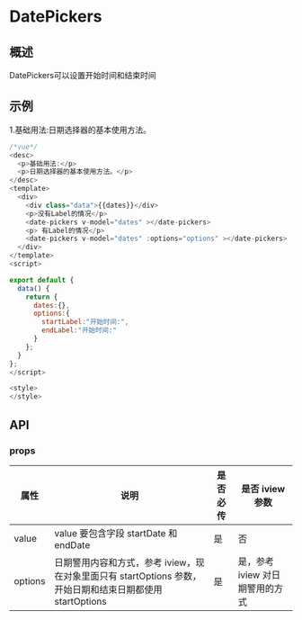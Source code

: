 # DatePickers

## 概述

DatePickers可以设置开始时间和结束时间

## 示例

1.基础用法:日期选择器的基本使用方法。

```javascript
/*vue*/
<desc>
  <p>基础用法:</p>
  <p>日期选择器的基本使用方法。</p>
</desc>
<template>
  <div>
    <div class="data">{{dates}}</div>
    <p>没有Label的情况</p>
    <date-pickers v-model="dates" ></date-pickers>
    <p> 有Label的情况</p>
    <date-pickers v-model="dates" :options="options" ></date-pickers>
  </div>
</template>
<script>

export default {
  data() {
    return {
      dates:{},
      options:{
        startLabel:"开始时间:",
        endLabel:"开始时间:"
      }
    };
  }
};
</script>

<style>
</style>
```

## API

### props

| 属性    | 说明                                                                                                      | 是否必传 | 是否 iview 参数                 |
| ------- | --------------------------------------------------------------------------------------------------------- | -------- | ------------------------------- |
| value   | value 要包含字段 startDate 和 endDate                                                                     | 是       | 否                              |
| options | 日期警用内容和方式，参考 iview，现在对象里面只有 startOptions 参数，开始日期和结束日期都使用 startOptions | 是       | 是，参考 iview 对日期警用的方式 |
